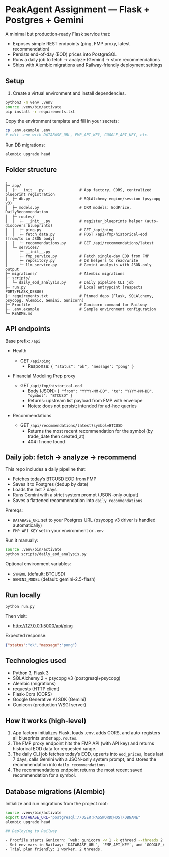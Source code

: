 # PeakAgent Assignment — Flask + Postgres + Gemini

A minimal but production-ready Flask service that:
- Exposes simple REST endpoints (ping, FMP proxy, latest recommendation)
- Persists end-of-day (EOD) prices into PostgreSQL
- Runs a daily job to fetch → analyze (Gemini) → store recommendations
- Ships with Alembic migrations and Railway-friendly deployment settings

## Setup

1. Create a virtual environment and install dependencies.

```bash
python3 -m venv .venv
source .venv/bin/activate
pip install -r requirements.txt
```

Copy the environment template and fill in your secrets:

```bash
cp .env.example .env
# edit .env with DATABASE_URL, FMP_API_KEY, GOOGLE_API_KEY, etc.
```

Run DB migrations:

```bash
alembic upgrade head
```

## Folder structure

```
.
├─ app/
│  ├─ __init__.py                # App factory, CORS, centralized blueprint registration
│  ├─ db.py                      # SQLAlchemy engine/session (psycopg v3)
│  ├─ models.py                  # ORM models: EodPrice, DailyRecommendation
│  ├─ routes/
│  │  ├─ __init__.py             # register_blueprints helper (auto-discovers blueprints)
│  │  ├─ ping.py                 # GET /api/ping
│  │  ├─ fetch_data.py           # POST /api/fmp/historical-eod (from/to in JSON body)
│  │  └─ recommendations.py      # GET /api/recommendations/latest
│  └─ services/
│     ├─ __init__.py
│     ├─ fmp_service.py          # Fetch single-day EOD from FMP
│     ├─ repository.py           # DB helpers to read/write
│     └─ llm_service.py          # Gemini analysis with JSON-only output
├─ migrations/                   # Alembic migrations
├─ scripts/
│  └─ daily_eod_analysis.py      # Daily pipeline CLI job
├─ run.py                        # Local entrypoint (respects PORT/FLASK_DEBUG)
├─ requirements.txt              # Pinned deps (Flask, SQLAlchemy, psycopg, Alembic, Gemini, Gunicorn)
├─ Procfile                      # Gunicorn command for Railway
├─ .env.example                  # Sample environment configuration
└─ README.md
```

## API endpoints

Base prefix: `/api`

- Health
	- GET `/api/ping`
		- Response: `{ "status": "ok", "message": "pong" }`

- Financial Modeling Prep proxy
	- GET `/api/fmp/historical-eod`
		- Body (JSON): `{ "from": "YYYY-MM-DD", "to": "YYYY-MM-DD", "symbol": "BTCUSD" }`
		- Returns: upstream list payload from FMP with envelope
		- Notes: does not persist; intended for ad-hoc queries

- Recommendations
	- GET `/api/recommendations/latest?symbol=BTCUSD`
		- Returns the most recent recommendation for the symbol (by trade_date then created_at)
		- 404 if none found

## Daily job: fetch → analyze → recommend

This repo includes a daily pipeline that:
- Fetches today’s BTCUSD EOD from FMP
- Saves it to Postgres (dedup by date)
- Loads the last 7 days
- Runs Gemini with a strict system prompt (JSON-only output)
- Saves a flattened recommendation into `daily_recommendations`

Prereqs:
- `DATABASE_URL` set to your Postgres URL (psycopg v3 driver is handled automatically)
- `FMP_API_KEY` set in your environment or `.env`

Run it manually:

```bash
source .venv/bin/activate
python scripts/daily_eod_analysis.py
```

Optional environment variables:
- `SYMBOL` (default: BTCUSD)
- `GEMINI_MODEL` (default: gemini-2.5-flash)

## Run locally

```bash
python run.py
```

Then visit:

- http://127.0.0.1:5000/api/ping

Expected response:

```json
{"status":"ok","message":"pong"}
```

## Technologies used

- Python 3, Flask 3
- SQLAlchemy 2 + psycopg v3 (postgresql+psycopg)
- Alembic (migrations)
- requests (HTTP client)
- Flask-Cors (CORS)
- Google Generative AI SDK (Gemini)
- Gunicorn (production WSGI server)

## How it works (high-level)

1) App factory initializes Flask, loads .env, adds CORS, and auto-registers all blueprints under `app.routes`.
2) The FMP proxy endpoint hits the FMP API (with API key) and returns historical EOD data for requested range.
3) The daily CLI job fetches today’s EOD, upserts into `eod_prices`, loads last 7 days, calls Gemini with a JSON-only system prompt, and stores the recommendation into `daily_recommendations`.
4) The recommendations endpoint returns the most recent saved recommendation for a symbol.

## Database migrations (Alembic)

Initialize and run migrations from the project root:

```bash
source .venv/bin/activate
export DATABASE_URL="postgresql://USER:PASSWORD@HOST/DBNAME"
alembic upgrade head

## Deploying to Railway

- Procfile starts Gunicorn: `web: gunicorn -w 1 -k gthread --threads 2 --max-requests 200 --max-requests-jitter 50 -t 60 -b 0.0.0.0:${PORT:-5000} run:app`
- Set env vars in Railway: `DATABASE_URL`, `FMP_API_KEY`, and `GOOGLE_API_KEY` (or `GEMINI_API_KEY`).
- Trial plan friendly: 1 worker, 2 threads.
```
